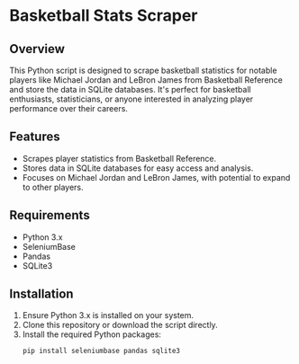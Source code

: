 # Basketball Stats Scraper

## Overview

This Python script is designed to scrape basketball statistics for notable players like Michael Jordan and LeBron James from Basketball Reference and store the data in SQLite databases. It's perfect for basketball enthusiasts, statisticians, or anyone interested in analyzing player performance over their careers.

## Features

- Scrapes player statistics from Basketball Reference.
- Stores data in SQLite databases for easy access and analysis.
- Focuses on Michael Jordan and LeBron James, with potential to expand to other players.

## Requirements

- Python 3.x
- SeleniumBase
- Pandas
- SQLite3

## Installation

1. Ensure Python 3.x is installed on your system.
2. Clone this repository or download the script directly.
3. Install the required Python packages:
   ```bash
   pip install seleniumbase pandas sqlite3
